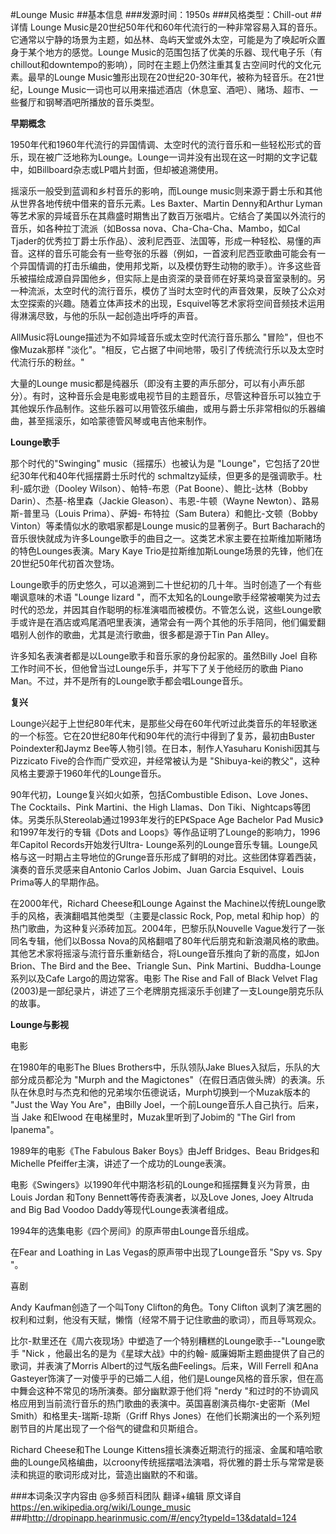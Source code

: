 #Lounge Music
##基本信息
###发源时间：1950s
###风格类型：Chill-out
##详情
Lounge
Music是20世纪50年代和60年代流行的一种非常容易入耳的音乐。它通常以宁静的场景为主题，如丛林、岛屿天堂或外太空，可能是为了唤起听众置身于某个地方的感觉。Lounge
Music的范围包括了优美的乐器、现代电子乐（有chillout和downtempo的影响），同时在主题上仍然注重其复古空间时代的文化元素。最早的Lounge
Music雏形出现在20世纪20-30年代，被称为轻音乐。在21世纪，Lounge
Music一词也可以用来描述酒店（休息室、酒吧）、赌场、超市、一些餐厅和钢琴酒吧所播放的音乐类型。



**早期概念**

1950年代和1960年代流行的异国情调、太空时代的流行音乐和一些轻松形式的音乐，现在被广泛地称为Lounge。Lounge一词并没有出现在这一时期的文字记载中，如Billboard杂志或LP唱片封面，但却被追溯使用。



摇滚乐一般受到蓝调和乡村音乐的影响，而Lounge music则来源于爵士乐和其他从世界各地传统中借来的音乐元素。Les Baxter、Martin
Denny和Arthur Lyman等艺术家的异域音乐在其鼎盛时期售出了数百万张唱片。它结合了美国以外流行的音乐，如各种拉丁流派（如Bossa
nova、Cha-Cha-Cha、Mambo，如Cal
Tjader的优秀拉丁爵士乐作品）、波利尼西亚、法国等，形成一种轻松、易懂的声音。这样的音乐可能会有一些夸张的乐器（例如，一首波利尼西亚歌曲可能会有一个异国情调的打击乐编曲，使用邦戈斯，以及模仿野生动物的歌手）。许多这些音乐被描绘成源自异国他乡，但实际上是由资深的录音师在好莱坞录音室录制的。另一种流派，太空时代的流行音乐，模仿了当时太空时代的声音效果，反映了公众对太空探索的兴趣。随着立体声技术的出现，Esquivel等艺术家将空间音频技术运用得淋漓尽致，与他的乐队一起创造出呼呼的声音。



AllMusic将Lounge描述为不如异域音乐或太空时代流行音乐那么 "冒险"，但也不像Muzak那样
"淡化"。"相反，它占据了中间地带，吸引了传统流行乐以及太空时代流行乐的粉丝。"



大量的Lounge
music都是纯器乐（即没有主要的声乐部分，可以有小声乐部分）。有时，这种音乐会是电影或电视节目的主题音乐，尽管这种音乐可以独立于其他娱乐作品制作。这些乐器可以用管弦乐编曲，或用与爵士乐非常相似的乐器编曲，甚至摇滚乐，如哈蒙德管风琴或电吉他来制作。



**Lounge歌手**

那个时代的"Swinging" music（摇摆乐）也被认为是 "Lounge"，它包括了20世纪30年代和40年代摇摆爵士乐时代的
schmaltzy延续，但更多的是强调歌手。杜利-威尔逊（Dooley Wilson）、帕特-布恩（Pat Boone）、鲍比-达林（Bobby
Darin）、杰基-格里森（Jackie Gleason）、韦恩-牛顿（Wayne Newton）、路易斯-普里马（Louis Prima）、萨姆-
布特拉（Sam Butera）和鲍比-文顿（Bobby Vinton）等柔情似水的歌唱家都是Lounge music的显著例子。Burt
Bacharach的音乐很快就成为许多Lounge歌手的曲目之一。这类艺术家主要在拉斯维加斯赌场的特色Lounges表演。Mary Kaye
Trio是拉斯维加斯Lounge场景的先锋，他们在20世纪50年代初首次登场。



Lounge歌手的历史悠久，可以追溯到二十世纪初的几十年。当时创造了一个有些嘲讽意味的术语 "Lounge lizard
"，而不太知名的Lounge歌手经常被嘲笑为过去时代的恐龙，并因其自作聪明的标准演唱而被模仿。不管怎么说，这些Lounge歌手或许是在酒店或鸡尾酒吧里表演，通常会有一两个其他的乐手陪同，他们偏爱翻唱别人创作的歌曲，尤其是流行歌曲，很多都是源于Tin
Pan Alley。



许多知名表演者都是以Lounge歌手和音乐家的身份起家的。虽然Billy Joel 自称工作时间不长，但他曾当过Lounge乐手，并写下了关于他经历的歌曲
Piano Man。不过，并不是所有的Lounge歌手都会唱Lounge音乐。



**复兴**

Lounge兴起于上世纪80年代末，是那些父母在60年代听过此类音乐的年轻歌迷的一个标签。它在20世纪80年代和90年代的流行中得到了复苏，最初由Buster
Poindexter和Jaymz Bee等人物引领。在日本，制作人Yasuharu Konishi因其与Pizzicato
Five的合作而广受欢迎，并经常被认为是 "Shibuya-kei的教父"，这种风格主要源于1960年代的Lounge音乐。



90年代初，Lounge复兴如火如荼，包括Combustible Edison、Love Jones、The Cocktails、Pink
Martini、the High Llamas、Don Tiki、Nightcaps等团体。另类乐队Stereolab通过1993年发行的EP《Space
Age Bachelor Pad Music》和1997年发行的专辑《Dots and
Loops》等作品证明了Lounge的影响力，1996年Capitol Records开始发行Ultra-
Lounge系列的Lounge音乐专辑。Lounge风格与这一时期占主导地位的Grunge音乐形成了鲜明的对比。这些团体穿着西装，演奏的音乐灵感来自Antonio
Carlos Jobim、Juan Garcia Esquivel、Louis Prima等人的早期作品。



在2000年代，Richard Cheese和Lounge Against the
Machine以传统Lounge歌手的风格，表演翻唱其他类型（主要是classic Rock, Pop, metal 和hip
hop）的热门歌曲，为这种复兴添砖加瓦。2004年，巴黎乐队Nouvelle Vague发行了一张同名专辑，他们以Bossa
Nova的风格翻唱了80年代后朋克和新浪潮风格的歌曲。其他艺术家将摇滚与流行音乐重新结合，将Lounge音乐推向了新的高度，如Jon Brion、The
Bird and the Bee、Triangle Sun、Pink Martini、Buddha-Lounge系列以及Cafe Largo的周边常客。电影
The Rise and Fall of Black Velvet Flag
(2003)是一部纪录片，讲述了三个老牌朋克摇滚乐手创建了一支Lounge朋克乐队的故事。



**Lounge与影视**

电影

在1980年的电影The Blues Brothers中，乐队领队Jake Blues入狱后，乐队的大部分成员都沦为 "Murph and the
Magictones"（在假日酒店做头牌）的表演。乐队在休息时与杰克和他的兄弟埃尔伍德说话，Murph切换到一个Muzak版本的 "Just the Way
You Are"，由Billy Joel，一个前Lounge音乐人自己执行。后来，当 Jake 和Elwood 在电梯里时，Muzak里听到了Jobim的
"The Girl from Ipanema"。



1989年的电影《The Fabulous Baker Boys》由Jeff Bridges、Beau Bridges和Michelle
Pfeiffer主演，讲述了一个成功的Lounge表演。



电影《Swingers》以1990年代中期洛杉矶的Lounge和摇摆舞复兴为背景，由Louis Jordan 和Tony
Bennett等传奇表演者，以及Love Jones, Joey Altruda and Big Bad Voodoo
Daddy等现代Lounge表演者组成。



1994年的选集电影《四个房间》的原声带由Lounge音乐组成。



在Fear and Loathing in Las Vegas的原声带中出现了Lounge音乐 "Spy vs. Spy "。



喜剧

Andy Kaufman创造了一个叫Tony Clifton的角色。Tony Clifton
讽刺了演艺圈的权利和过剩，他没有天赋，懒惰（经常不屑于记住歌曲的歌词），而且辱骂观众。



比尔-默里还在《周六夜现场》中塑造了一个特别糟糕的Lounge歌手--"Lounge歌手 "Nick ，他最出名的是为《星球大战》中的约翰-
威廉姆斯主题曲提供了自己的歌词，并表演了Morris Albert的过气版名曲Feelings。后来，Will Ferrell 和Ana
Gasteyer饰演了一对傻乎乎的已婚二人组，他们是Lounge风格的音乐家，但在高中舞会这种不常见的场所演奏。部分幽默源于他们将 "nerdy
"和过时的不协调风格应用到当前流行音乐的热门歌曲的表演中。英国喜剧演员梅尔-史密斯（Mel Smith）和格里夫-瑞斯-琼斯（Griff Rhys
Jones）在他们长期演出的一个系列短剧节目的片尾出现了一个俗气的键盘和贝斯组合。



Richard Cheese和The Lounge
Kittens擅长演奏近期流行的摇滚、金属和嘻哈歌曲的Lounge风格编曲，以croony传统摇摆唱法演唱，将优雅的爵士乐与常常是亵渎和挑逗的歌词形成对比，营造出幽默的不和谐。

###本词条汉字内容由 @多频百科团队 翻译+编辑
原文译自 https://en.wikipedia.org/wiki/Lounge_music
###http://dropinapp.hearinmusic.com/#/ency?typeId=13&dataId=124

